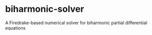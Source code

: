 # biharmonic-solver
A Firedrake-based numerical solver for biharmonic partial differential equations
